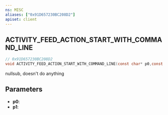 ```yaml
---
ns: MISC
aliases: ["0x91D657230BC208D2"]
apiset: client
---
```

## ACTIVITY_FEED_ACTION_START_WITH_COMMAND_LINE

```c
// 0x91D657230BC208D2
void ACTIVITY_FEED_ACTION_START_WITH_COMMAND_LINE(const char* p0,const char* p1);
```

nullsub, doesn't do anything

## Parameters
* **p0**:
* **p1**: